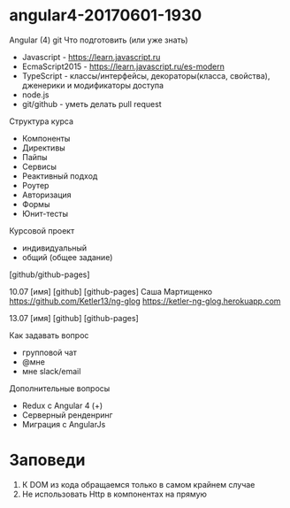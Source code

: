 # angular4-20170601-1930

Angular (4)
git
Что подготовить (или уже знать)
- Javascript - https://learn.javascript.ru
- EcmaScript2015 - https://learn.javascript.ru/es-modern
- TypeScript - классы/интерфейсы, декораторы(класса, свойства), дженерики и модификаторы доступа
- node.js
- git/github - уметь делать pull request


Структура курса
- Компоненты
- Директивы
- Пайпы
- Сервисы
- Реактивный подход
- Роутер
- Авторизация
- Формы
- Юнит-тесты

Курсовой проект
- индивидуальный
- общий (общее задание)

[github/github-pages]

10.07
[имя] [github] [github-pages]
Cаша Мартищенко https://github.com/Ketler13/ng-glog https://ketler-ng-glog.herokuapp.com

13.07
[имя] [github] [github-pages]


Как задавать вопрос
- групповой чат
- @мне
- мне slack/email


Дополнительные вопросы
- Redux с Angular 4     (+)
- Серверный ренденринг
- Миграция с AngularJs




# Заповеди
1. К DOM из кода обращаемся только в самом крайнем случае
2. Не использовать Http в компонентах на прямую

